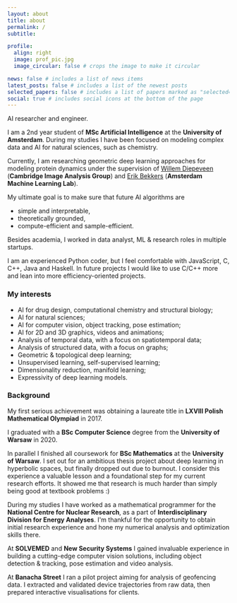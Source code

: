```yaml
---
layout: about
title: about
permalink: /
subtitle:

profile:
  align: right
  image: prof_pic.jpg
  image_circular: false # crops the image to make it circular

news: false # includes a list of news items
latest_posts: false # includes a list of the newest posts
selected_papers: false # includes a list of papers marked as "selected={true}"
social: true # includes social icons at the bottom of the page
---
```


AI researcher and engineer.

I am a 2nd year student of **MSc Artificial Intelligence** at the **University of Amsterdam**. During my studies I have been focused on modeling complex data and AI for natural sciences, such as chemistry.

Currently, I am researching geometric deep learning approaches for modeling protein dynamics under the supervision of [Willem Diepeveen](https://www.maths.cam.ac.uk/person/wd292) (**Cambridge Image Analysis Group**) and [Erik Bekkers](https://ebekkers.github.io/) (**Amsterdam Machine Learning Lab**).



My ultimate goal is to make sure that future AI algorithms are

- simple and interpretable,
- theoretically grounded,
- compute-efficient and sample-efficient.

Besides academia, I worked in data analyst, ML & research roles in multiple startups.

I am an experienced Python coder, but I feel comfortable with JavaScript, C, C++, Java and Haskell. In future projects I would like to use C/C++ more and lean into more efficiency-oriented projects.

### My interests

- AI for drug design, computational chemistry and structural biology;
- AI for natural sciences;
- AI for computer vision, object tracking, pose estimation;
- AI for 2D and 3D graphics, videos and animations;
- Analysis of temporal data, with a focus on spatiotemporal data;
- Analysis of structured data, with a focus on graphs;
- Geometric & topological deep learning;
- Unsupervised learning, self-supervised learning;
- Dimensionality reduction, manifold learning;
- Expressivity of deep learning models.

### Background

My first serious achievement was obtaining a laureate title in **LXVIII Polish Mathematical Olympiad** in 2017.

I graduated with a **BSc Computer Science** degree from the **University of Warsaw** in 2020.

In parallel I finished all coursework for **BSc Mathematics** at the **University of Warsaw**. I set out for an ambitious thesis project about deep learning in hyperbolic spaces, but finally dropped out due to burnout. I consider this experience a valuable lesson and a foundational step for my current research efforts. It showed me that research is much harder than simply being good at textbook problems :) 

During my studies I have worked as a mathematical programmer for the **National Centre for Nuclear Research**, as a part of **Interdisciplinary Division for Energy Analyses**. I'm thankful for the opportunity to obtain initial research experience and hone my numerical analysis and optimization skills there.

At **SOLVEMED** and **New Security Systems** I gained invaluable experience in building a cutting-edge computer vision solutions, including object detection & tracking, pose estimation and video analysis.

At **Banacha Street** I ran a pilot project aiming for analysis of geofencing data. I extracted and validated device trajectories from raw data, then prepared interactive visualisations for clients.
